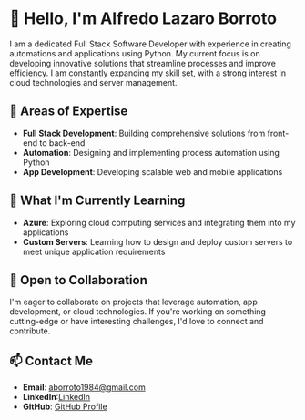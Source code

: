 # 👋 Hello, I'm Alfredo Lazaro Borroto

I am a dedicated Full Stack Software Developer with experience in creating automations and applications using Python. My current focus is on developing innovative solutions that streamline processes and improve efficiency. I am constantly expanding my skill set, with a strong interest in cloud technologies and server management.

## 👀 Areas of Expertise
- **Full Stack Development**: Building comprehensive solutions from front-end to back-end
- **Automation**: Designing and implementing process automation using Python
- **App Development**: Developing scalable web and mobile applications

## 🌱 What I'm Currently Learning
- **Azure**: Exploring cloud computing services and integrating them into my applications
- **Custom Servers**: Learning how to design and deploy custom servers to meet unique application requirements

## 💼 Open to Collaboration
I'm eager to collaborate on projects that leverage automation, app development, or cloud technologies. If you're working on something cutting-edge or have interesting challenges, I'd love to connect and contribute.

## 📫 Contact Me
- **Email**: [aborroto1984@gmail.com](mailto:aborroto1984@gmail.com)
- **LinkedIn**:[LinkedIn](https://www.linkedin.com/in/aborroto1984)
- **GitHub**: [GitHub Profile](https://github.com/aborroto1984)

